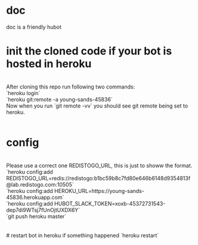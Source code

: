 # doc
doc is a friendly hubot

# init the cloned code if your bot is hosted in heroku
<br />
After cloning this repo run following two commands:
<br />
`heroku login`
<br />
`heroku git:remote -a young-sands-45836`
<br />
Now when you run `git remote -vv` you should see git remote being set to heroku.
<br /><br />

# config
<br />
Please use a correct one REDISTOGO_URL, this is just to showw the format.<br />
`heroku config:add REDISTOGO_URL=redis://redistogo:b1bc59b8c7fd80e646b6148d9354813f@lab.redistogo.com:10505`
<br />
`heroku config:add HEROKU_URL=https://young-sands-45836.herokuapp.com`
<br />
`heroku config:add HUBOT_SLACK_TOKEN=xoxb-45372731543-dep7di9WTsj7fUnOjtUXDX6Y`
<br />
`git push heroku master`
<br />
<br />
<br />
# restart bot in heroku if something happened
`heroku restart`

